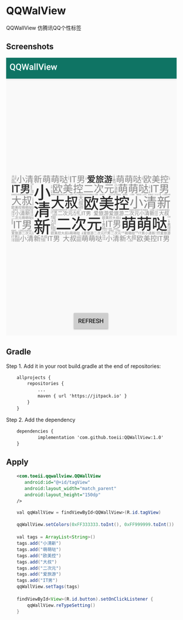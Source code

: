 # QQWalView

QQWallView 仿腾讯QQ个性标签 

## Screenshots

![](https://github.com/toeii/QQWallView/blob/master/demo.png)

## Gradle
Step 1. Add it in your root build.gradle at the end of repositories:

```XML
    allprojects {
        repositories {
            ...
            maven { url 'https://jitpack.io' }
        }
    }
```
Step 2. Add the dependency

```XML
    dependencies {
            implementation 'com.github.toeii:QQWallView:1.0'
    }
```

## Apply

```XML
    <com.toeii.qqwallview.QQWallView 
       android:id="@+id/tagView"
       android:layout_width="match_parent"
       android:layout_height="150dp"
    />
```

```java
    val qqWallView = findViewById<QQWallView>(R.id.tagView)
            
    qqWallView.setColors(0xFF333333.toInt(), 0xFF999999.toInt())
    
    val tags = ArrayList<String>()
    tags.add("小清新")
    tags.add("萌萌哒")
    tags.add("欧美控")
    tags.add("大叔")
    tags.add("二次元")
    tags.add("爱旅游")
    tags.add("IT男")
    qqWallView.setTags(tags)
    
    findViewById<View>(R.id.button).setOnClickListener {
        qqWallView.reTypeSetting() 
    }
```

